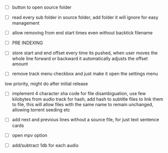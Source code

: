 
- [ ] button to open source folder
- [ ] read every sub folder in source folder, add folder it will ignore for easy management
- [ ] allow removing from end start times even without backtick filename
- [ ] PRE INDEXING
- [ ] store start and end offset every time its pushed, when user moves the whole line forward or backward it automatically adjusts the offset amount
- [ ] remove track menu checkbox and just make it open the settings menu



low priority, might do after initial release
- [ ] implement 4 character sha code for file disambiguation, use few kilobytes from audio track for hash, add hash to subtitle files to link them to file, this will allow files with the same name to remain unchanged, allowing torrent seeding etc
- [ ] add next and previous lines without a source file, for just text sentence cards
- [ ] open mpv option
- [ ]  add/subtract 1db for each audio

